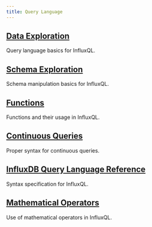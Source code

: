 ```yaml
---
title: Query Language
---
```

## [Data Exploration](/influxdb/v0.12/query_language/data_exploration/)

Query language basics for InfluxQL.

## [Schema Exploration](/influxdb/v0.12/query_language/schema_exploration/)

Schema manipulation basics for InfluxQL.

## [Functions](/influxdb/v0.12/query_language/functions/)

Functions and their usage in InfluxQL.

## [Continuous Queries](/influxdb/v0.12/query_language/continuous_queries/)

Proper syntax for continuous queries.

## [InfluxDB Query Language Reference](/influxdb/v0.12/query_language/spec/)

Syntax specification for InfluxQL.

## [Mathematical Operators](/influxdb/v0.12/query_language/math_operators/)

Use of mathematical operators in InfluxQL.
